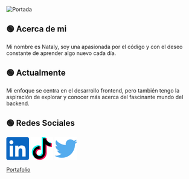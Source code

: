 ![Portada](portada.png)

<center>

</center>

## 🟢 Acerca de mi

Mi nombre es Nataly, soy una apasionada por el código y con el deseo constante de aprender algo nuevo cada día.

## 🟢 Actualmente

Mi enfoque se centra en el desarrollo frontend, pero también tengo la aspiración de explorar y conocer más acerca del fascinante mundo del backend.

## 🟢 Redes Sociales

[![](/social-media/linkedin.svg)](https://www.linkedin.com/in/nataly-rojas/)
[![](/social-media/tiktok.svg)](https://www.tiktok.com/@frontendgreen)
[![](/social-media/twitter.svg)](https://twitter.com/natalyrojasdev)

[Portafolio](https://portafolio-natdev-inky.vercel.app/)
